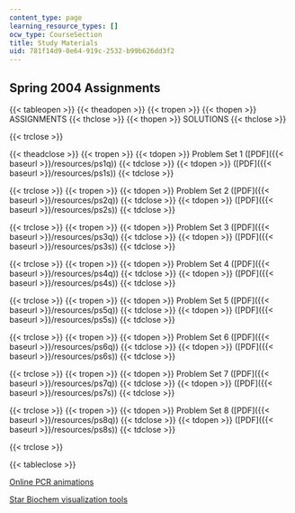 ```yaml
---
content_type: page
learning_resource_types: []
ocw_type: CourseSection
title: Study Materials
uid: 781f14d9-0e64-919c-2532-b99b626dd3f2
---
```


Spring 2004 Assignments
-----------------------

{{< tableopen >}}
{{< theadopen >}}
{{< tropen >}}
{{< thopen >}}
ASSIGNMENTS
{{< thclose >}}
{{< thopen >}}
SOLUTIONS
{{< thclose >}}

{{< trclose >}}

{{< theadclose >}}
{{< tropen >}}
{{< tdopen >}}
Problem Set 1 ([PDF]({{< baseurl >}}/resources/ps1q))
{{< tdclose >}}
{{< tdopen >}}
([PDF]({{< baseurl >}}/resources/ps1s))
{{< tdclose >}}

{{< trclose >}}
{{< tropen >}}
{{< tdopen >}}
Problem Set 2 ([PDF]({{< baseurl >}}/resources/ps2q))
{{< tdclose >}}
{{< tdopen >}}
([PDF]({{< baseurl >}}/resources/ps2s))
{{< tdclose >}}

{{< trclose >}}
{{< tropen >}}
{{< tdopen >}}
Problem Set 3 ([PDF]({{< baseurl >}}/resources/ps3q))
{{< tdclose >}}
{{< tdopen >}}
([PDF]({{< baseurl >}}/resources/ps3s))
{{< tdclose >}}

{{< trclose >}}
{{< tropen >}}
{{< tdopen >}}
Problem Set 4 ([PDF]({{< baseurl >}}/resources/ps4q))
{{< tdclose >}}
{{< tdopen >}}
([PDF]({{< baseurl >}}/resources/ps4s))
{{< tdclose >}}

{{< trclose >}}
{{< tropen >}}
{{< tdopen >}}
Problem Set 5 ([PDF]({{< baseurl >}}/resources/ps5q))
{{< tdclose >}}
{{< tdopen >}}
([PDF]({{< baseurl >}}/resources/ps5s))
{{< tdclose >}}

{{< trclose >}}
{{< tropen >}}
{{< tdopen >}}
Problem Set 6 ([PDF]({{< baseurl >}}/resources/ps6q))
{{< tdclose >}}
{{< tdopen >}}
([PDF]({{< baseurl >}}/resources/ps6s))
{{< tdclose >}}

{{< trclose >}}
{{< tropen >}}
{{< tdopen >}}
Problem Set 7 ([PDF]({{< baseurl >}}/resources/ps7q))
{{< tdclose >}}
{{< tdopen >}}
([PDF]({{< baseurl >}}/resources/ps7s))
{{< tdclose >}}

{{< trclose >}}
{{< tropen >}}
{{< tdopen >}}
Problem Set 8 ([PDF]({{< baseurl >}}/resources/ps8q))
{{< tdclose >}}
{{< tdopen >}}
([PDF]({{< baseurl >}}/resources/ps8s))
{{< tdclose >}}

{{< trclose >}}

{{< tableclose >}}

[Online PCR animations](https://dnalc.cshl.edu/resources/animations/)

[Star Biochem visualization tools](http://web.mit.edu/Star/biochem/)